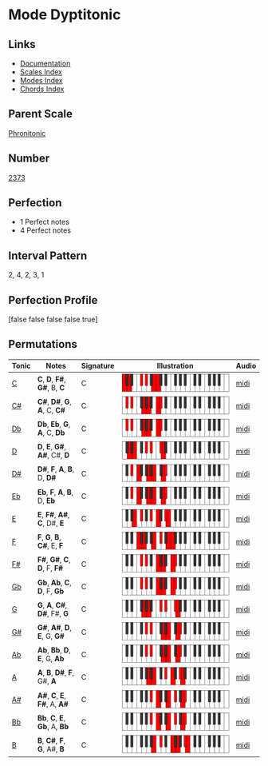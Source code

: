 # Mode Dyptitonic

## Links

- [Documentation](index.md)
- [Scales Index](Scales.md)
- [Modes Index](Modes.md)
- [Chords Index](Chords.md)

## Parent Scale

[Phronitonic](ScalePhronitonic.md)

## Number

[2373](https://ianring.com/musictheory/scales/2373)

## Perfection

- 1 Perfect notes
- 4 Perfect notes

## Interval Pattern

2, 4, 2, 3, 1

## Perfection Profile

[false false false false true]

## Permutations

| Tonic | Notes | Signature | Illustration | Audio |
|-------|-------|-----------|--------------|-------|
| [C](ModeCNaturalDyptitonic.md) | **C**, **D**, **F#**, **G#**, B, **C** | C | ![CNaturalDyptitonic](ModeCNaturalDyptitonic.png) | [midi](https://github.com/edipermadi/music/blob/main/docs/ModeCNaturalDyptitonic.mid?raw=true) |
| [C#](ModeCSharpDyptitonic.md) | **C#**, **D#**, **G**, **A**, C, **C#** | C | ![CSharpDyptitonic](ModeCSharpDyptitonic.png) | [midi](https://github.com/edipermadi/music/blob/main/docs/ModeCSharpDyptitonic.mid?raw=true) |
| [Db](ModeDFlatDyptitonic.md) | **Db**, **Eb**, **G**, **A**, C, **Db** | C | ![DFlatDyptitonic](ModeDFlatDyptitonic.png) | [midi](https://github.com/edipermadi/music/blob/main/docs/ModeDFlatDyptitonic.mid?raw=true) |
| [D](ModeDNaturalDyptitonic.md) | **D**, **E**, **G#**, **A#**, C#, **D** | C | ![DNaturalDyptitonic](ModeDNaturalDyptitonic.png) | [midi](https://github.com/edipermadi/music/blob/main/docs/ModeDNaturalDyptitonic.mid?raw=true) |
| [D#](ModeDSharpDyptitonic.md) | **D#**, **F**, **A**, **B**, D, **D#** | C | ![DSharpDyptitonic](ModeDSharpDyptitonic.png) | [midi](https://github.com/edipermadi/music/blob/main/docs/ModeDSharpDyptitonic.mid?raw=true) |
| [Eb](ModeEFlatDyptitonic.md) | **Eb**, **F**, **A**, **B**, D, **Eb** | C | ![EFlatDyptitonic](ModeEFlatDyptitonic.png) | [midi](https://github.com/edipermadi/music/blob/main/docs/ModeEFlatDyptitonic.mid?raw=true) |
| [E](ModeENaturalDyptitonic.md) | **E**, **F#**, **A#**, **C**, D#, **E** | C | ![ENaturalDyptitonic](ModeENaturalDyptitonic.png) | [midi](https://github.com/edipermadi/music/blob/main/docs/ModeENaturalDyptitonic.mid?raw=true) |
| [F](ModeFNaturalDyptitonic.md) | **F**, **G**, **B**, **C#**, E, **F** | C | ![FNaturalDyptitonic](ModeFNaturalDyptitonic.png) | [midi](https://github.com/edipermadi/music/blob/main/docs/ModeFNaturalDyptitonic.mid?raw=true) |
| [F#](ModeFSharpDyptitonic.md) | **F#**, **G#**, **C**, **D**, F, **F#** | C | ![FSharpDyptitonic](ModeFSharpDyptitonic.png) | [midi](https://github.com/edipermadi/music/blob/main/docs/ModeFSharpDyptitonic.mid?raw=true) |
| [Gb](ModeGFlatDyptitonic.md) | **Gb**, **Ab**, **C**, **D**, F, **Gb** | C | ![GFlatDyptitonic](ModeGFlatDyptitonic.png) | [midi](https://github.com/edipermadi/music/blob/main/docs/ModeGFlatDyptitonic.mid?raw=true) |
| [G](ModeGNaturalDyptitonic.md) | **G**, **A**, **C#**, **D#**, F#, **G** | C | ![GNaturalDyptitonic](ModeGNaturalDyptitonic.png) | [midi](https://github.com/edipermadi/music/blob/main/docs/ModeGNaturalDyptitonic.mid?raw=true) |
| [G#](ModeGSharpDyptitonic.md) | **G#**, **A#**, **D**, **E**, G, **G#** | C | ![GSharpDyptitonic](ModeGSharpDyptitonic.png) | [midi](https://github.com/edipermadi/music/blob/main/docs/ModeGSharpDyptitonic.mid?raw=true) |
| [Ab](ModeAFlatDyptitonic.md) | **Ab**, **Bb**, **D**, **E**, G, **Ab** | C | ![AFlatDyptitonic](ModeAFlatDyptitonic.png) | [midi](https://github.com/edipermadi/music/blob/main/docs/ModeAFlatDyptitonic.mid?raw=true) |
| [A](ModeANaturalDyptitonic.md) | **A**, **B**, **D#**, **F**, G#, **A** | C | ![ANaturalDyptitonic](ModeANaturalDyptitonic.png) | [midi](https://github.com/edipermadi/music/blob/main/docs/ModeANaturalDyptitonic.mid?raw=true) |
| [A#](ModeASharpDyptitonic.md) | **A#**, **C**, **E**, **F#**, A, **A#** | C | ![ASharpDyptitonic](ModeASharpDyptitonic.png) | [midi](https://github.com/edipermadi/music/blob/main/docs/ModeASharpDyptitonic.mid?raw=true) |
| [Bb](ModeBFlatDyptitonic.md) | **Bb**, **C**, **E**, **Gb**, A, **Bb** | C | ![BFlatDyptitonic](ModeBFlatDyptitonic.png) | [midi](https://github.com/edipermadi/music/blob/main/docs/ModeBFlatDyptitonic.mid?raw=true) |
| [B](ModeBNaturalDyptitonic.md) | **B**, **C#**, **F**, **G**, A#, **B** | C | ![BNaturalDyptitonic](ModeBNaturalDyptitonic.png) | [midi](https://github.com/edipermadi/music/blob/main/docs/ModeBNaturalDyptitonic.mid?raw=true) |
